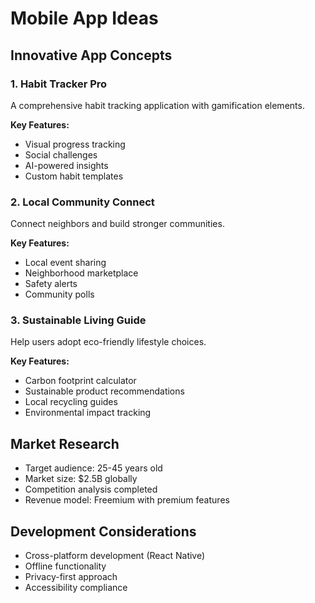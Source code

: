 # Mobile App Ideas

## Innovative App Concepts

### 1. Habit Tracker Pro
A comprehensive habit tracking application with gamification elements.

**Key Features:**
- Visual progress tracking
- Social challenges
- AI-powered insights
- Custom habit templates

### 2. Local Community Connect
Connect neighbors and build stronger communities.

**Key Features:**
- Local event sharing
- Neighborhood marketplace
- Safety alerts
- Community polls

### 3. Sustainable Living Guide
Help users adopt eco-friendly lifestyle choices.

**Key Features:**
- Carbon footprint calculator
- Sustainable product recommendations
- Local recycling guides
- Environmental impact tracking

## Market Research

- Target audience: 25-45 years old
- Market size: $2.5B globally
- Competition analysis completed
- Revenue model: Freemium with premium features

## Development Considerations

- Cross-platform development (React Native)
- Offline functionality
- Privacy-first approach
- Accessibility compliance
